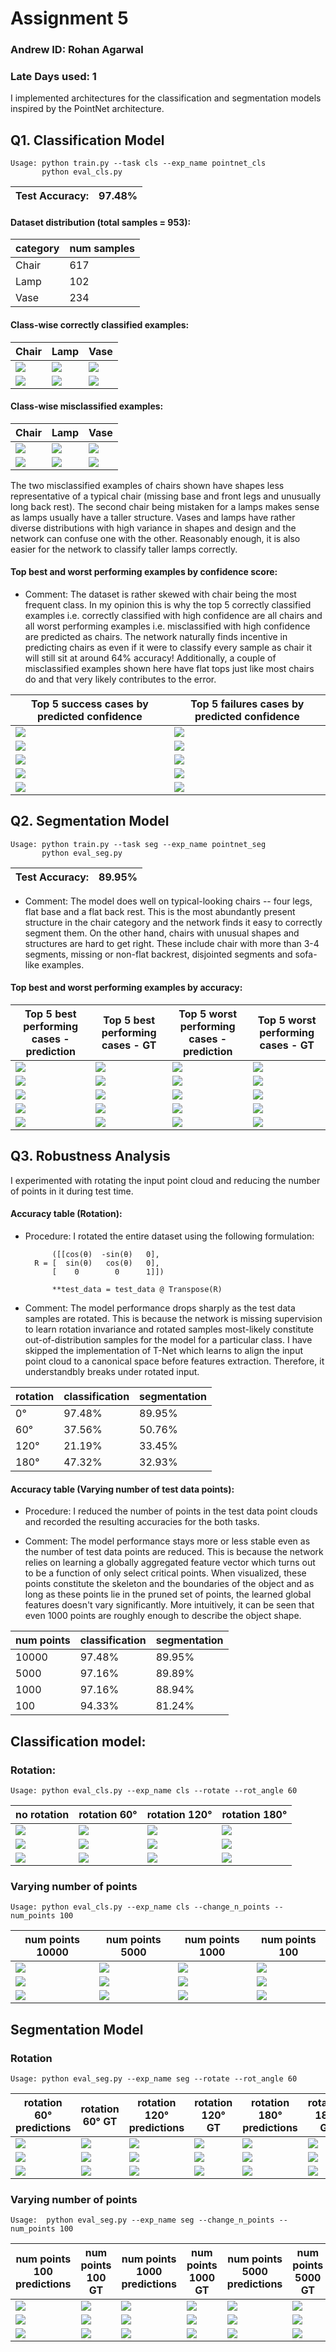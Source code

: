 # Assignment 5

### Andrew ID: Rohan Agarwal 
### Late Days used: 1
  

  
I implemented architectures for the classification and segmentation models inspired by the PointNet architecture.

## Q1. Classification Model

`Usage: python train.py --task cls --exp_name pointnet_cls`  
        `       python eval_cls.py`
        

|Test Accuracy: | 97.48% |
|-----|--------|


#### Dataset distribution (total samples = 953):

|category|num samples|
|----|---|
|Chair|617|
|Lamp |102|
|Vase  |234|

#### Class-wise correctly classified examples:

| Chair                                     | Lamp                                     | Vase                                    |
|-------------------------------------------|------------------------------------------|-----------------------------------------|
 | ![](output/cls/classwise/tp_chair_0.gif)  | ![](output/cls/classwise/tp_lamp_0.gif)  | ![](output/cls/classwise/tp_vase_0.gif) |
 | ![](output/cls/classwise/tp_chair_1.gif)  | ![](output/cls/classwise/tp_lamp_1.gif)  | ![](output/cls/classwise/tp_vase_1.gif) |

#### Class-wise misclassified examples:

| Chair                                    | Lamp                                    | Vase                                    |
|------------------------------------------|-----------------------------------------|-----------------------------------------|
| ![](output/cls/classwise/fp_chair_0.gif) | ![](output/cls/classwise/fp_lamp_0.gif) | ![](output/cls/classwise/fp_vase_0.gif) |
| ![](output/cls/classwise/fp_chair_1.gif) | ![](output/cls/classwise/fp_lamp_1.gif) | ![](output/cls/classwise/fp_vase_1.gif) |


The two misclassified examples of chairs shown have shapes less representative of a typical chair (missing base and front legs and unusually long 
back rest). The second chair being mistaken for a lamps makes sense as lamps usually have a taller structure. 
Vases and lamps have rather diverse distributions with high variance in shapes and design and the network can 
confuse one with the other. Reasonably enough, it is also easier for the network to classify taller lamps correctly. 

#### Top best and worst performing examples by confidence score:


- Comment: The dataset is rather skewed with chair being the most frequent class. In my opinion this is why
the top 5 correctly classified examples i.e. correctly classified with high confidence are all chairs and
all worst performing examples i.e. misclassified with high confidence are predicted as chairs. 
The network naturally finds incentive in predicting chairs as even if it were to classify every sample as chair it will still sit
at around 64% accuracy! Additionally, a couple of misclassified examples shown here have flat tops just like most chairs do
and that very likely contributes to the error. 

| Top 5 success cases by predicted confidence | Top 5 failures cases by predicted confidence |
|---------------------------------------------|----------------------------------------------|
| ![](output/cls/topk/tp_chair_0.gif)         |   ![](output/cls/topk/fp_lamp_7.gif)         |
| ![](output/cls/topk/tp_chair_1.gif)         | ![](output/cls/topk/fp_lamp_8.gif)           |
| ![](output/cls/topk/tp_chair_2.gif)         | ![](output/cls/topk/fp_vase_2.gif)           |
| ![](output/cls/topk/tp_chair_3.gif)         | ![](output/cls/topk/fp_vase_6.gif)           |
| ![](output/cls/topk/tp_chair_4.gif)         | ![](output/cls/topk/fp_lamp_1.gif)           |



## Q2. Segmentation Model

`Usage: python train.py --task seg --exp_name pointnet_seg`  
        `       python eval_seg.py`

|Test Accuracy: | 89.95% |
|-----|--------|

- Comment: The model does well on typical-looking chairs -- four legs, flat base and a flat back rest. This is the most abundantly
present structure in the chair category and the network finds it easy to correctly segment them. On the other hand, 
chairs with unusual shapes and structures are hard to get right. These include chair with more than 3-4 segments, 
missing or non-flat backrest, disjointed segments and sofa-like examples. 

#### Top best and worst performing examples by accuracy:

| Top 5 best performing cases - prediction | Top 5 best performing cases - GT | Top 5 worst performing cases - prediction | Top 5 worst performing cases - GT                |
|---------------------------------|---------------------------------|----------------------------------|--------------------------------------------------|
| ![](output/seg/best/0.gif)      |       ![](output_gt/output/rot/0.0/seg/best/0_gt.gif)                          | ![](output/seg/worst/0.gif)      | ![](output_gt/output/rot/0.0/seg/worst/0_gt.gif) |
| ![](output/seg/best/1.gif)      |       ![](output_gt/output/rot/0.0/seg/best/1_gt.gif)                          | ![](output/seg/worst/1.gif)      | ![](output_gt/output/rot/0.0/seg/worst/1_gt.gif) |
| ![](output/seg/best/2.gif)      |       ![](output_gt/output/rot/0.0/seg/best/2_gt.gif)                          | ![](output/seg/worst/2.gif)      | ![](output_gt/output/rot/0.0/seg/worst/2_gt.gif) |
| ![](output/seg/best/3.gif)      |       ![](output_gt/output/rot/0.0/seg/best/3_gt.gif)                          | ![](output/seg/worst/3.gif)      |        ![](output_gt/output/rot/0.0/seg/worst/3_gt.gif)                                          |
| ![](output/seg/best/4.gif)      |       ![](output_gt/output/rot/0.0/seg/best/4_gt.gif)                          | ![](output/seg/worst/4.gif)      |        ![](output_gt/output/rot/0.0/seg/worst/4_gt.gif)                                          |


## Q3. Robustness Analysis

I experimented with rotating the input point cloud and reducing the number of points in it during test time. 

 
#### Accuracy table (Rotation): 
- Procedure: I rotated the entire dataset using the following formulation: 


            ([[cos(θ)  -sin(θ)   0],
        R = [  sin(θ)   cos(θ)   0],
            [    0        0      1]])

            **test_data = test_data @ Transpose(R)

 
- Comment: The model performance drops sharply as the test data samples are rotated. This is because the network is missing
supervision to learn rotation invariance and rotated samples most-likely constitute out-of-distribution samples for the model for a particular 
  class. I have skipped the implementation of T-Net which learns to align the input point cloud to a canonical space before features
extraction. Therefore, it understandbly breaks under rotated input.  



| rotation | classification | segmentation |
|----------|----------------|--------------|
| 0&deg;   | 97.48%         | 89.95%       |
| 60&deg;  | 37.56%         | 50.76%       |
| 120&deg; | 21.19%         | 33.45%       |
| 180&deg; | 47.32%         | 32.93%       |



#### Accuracy table (Varying number of test data points): 

- Procedure: I reduced the number of points in the test data point clouds and recorded the resulting accuracies for the both tasks.  
 
- Comment: The model performance stays more or less stable even as the number of test data points are reduced. 
This is because the network relies on learning a globally aggregated feature vector which turns out
to be a function of only select critical points. When visualized, these points constitute the 
 skeleton and the boundaries of the object and as long as these points lie in the pruned set of points, the
learned global features doesn't vary significantly. More intuitively, it can be seen that even 1000 points
 are roughly enough to describe the object shape. 
 

| num points | classification | segmentation |
|------------|----------------|--------------|
| 10000      | 97.48%         | 89.95%       |
| 5000       | 97.16%         | 89.89%       |
| 1000       | 97.16%         | 88.94%       |
| 100        | 94.33%         | 81.24%       |

## Classification model:

### Rotation:

`Usage: python eval_cls.py --exp_name cls --rotate --rot_angle 60`

| no rotation                              | rotation        60&deg;                           | rotation        120&deg;                           | rotation         180&deg;                          |
|------------------------------------------|---------------------------------------------------|----------------------------------------------------|----------------------------------------------------|
| ![](output/cls/classwise/tp_lamp_2.gif)  | ![](output/rot/60.0/cls/classwise/fp_lamp_1.gif)  | ![](output/rot/120.0/cls/classwise/tp_lamp_1.gif)  | ![](output/rot/180.0/cls/classwise/tp_lamp_2.gif)  |
| ![](output/cls/classwise/tp_chair_0.gif) | ![](output/rot/60.0/cls/classwise/fp_chair_0.gif) | ![](output/rot/120.0/cls/classwise/fp_chair_0.gif) | ![](output/rot/180.0/cls/classwise/fp_chair_0.gif) |
| ![](output/cls/classwise/tp_vase_0.gif)  | ![](output/rot/60.0/cls/classwise/tp_vase_0.gif)  | ![](output/rot/120.0/cls/classwise/tp_vase_0.gif)  | ![](output/rot/180.0/cls/classwise/fp_vase_0.gif)  |

### Varying number of points

`Usage: python eval_cls.py --exp_name cls --change_n_points --num_points 100`

| num points 10000                         | num points 5000                                        | num points 1000                                        | num points 100                                        |
|------------------------------------------|--------------------------------------------------------|--------------------------------------------------------|-------------------------------------------------------|
| ![](output/cls/classwise/tp_chair_1.gif) | ![](output/n_points/5000/cls/classwise/tp_chair_1.gif) | ![](output/n_points/1000/cls/classwise/tp_chair_1.gif) | ![](output/n_points/100/cls/classwise/tp_chair_1.gif) |
| ![](output/cls/classwise/tp_lamp_0.gif)  | ![](output/n_points/5000/cls/classwise/tp_lamp_0.gif)  | ![](output/n_points/1000/cls/classwise/tp_lamp_0.gif)  | ![](output/n_points/100/cls/classwise/tp_lamp_0.gif)  |
| ![](output/cls/classwise/tp_vase_2.gif)  | ![](output/n_points/5000/cls/classwise/tp_vase_2.gif)  | ![](output/n_points/1000/cls/classwise/tp_vase_1.gif)  | ![](output/n_points/100/cls/classwise/tp_vase_2.gif)  |


## Segmentation Model

### Rotation

`Usage: python eval_seg.py --exp_name seg --rotate --rot_angle 60`

 | rotation 60&deg;    predictions     | rotation 60&deg;    GT                            | rotation 120&deg;        predictions | rotation 120&deg;       GT                   | rotation 180&deg;      predictions    | rotation 180&deg;      GT                          |
|-------------------------------------|--------------------------------------------------|--------------------------------------|---------------------------------------------------|--------------------------------------|---------------------------------------------------|
| ![](output/rot/60.0/seg/best/0.gif) | ![](output_gt/output/rot/60.0/seg/best/0_gt.gif) | ![](output/rot/120.0/seg/best/0.gif) | ![](output_gt/output/rot/120.0/seg/best/0_gt.gif) | ![](output/rot/180.0/seg/best/0.gif) | ![](output_gt/output/rot/180.0/seg/best/0_gt.gif) |
| ![](output/rot/60.0/seg/best/1.gif) | ![](output_gt/output/rot/60.0/seg/best/1_gt.gif) | ![](output/rot/120.0/seg/best/1.gif) | ![](output_gt/output/rot/120.0/seg/best/1_gt.gif) | ![](output/rot/180.0/seg/best/1.gif) | ![](output_gt/output/rot/180.0/seg/best/1_gt.gif) |
| ![](output/rot/60.0/seg/best/2.gif) | ![](output_gt/output/rot/60.0/seg/best/2_gt.gif) | ![](output/rot/120.0/seg/best/2.gif) | ![](output_gt/output/rot/120.0/seg/best/2_gt.gif) | ![](output/rot/180.0/seg/best/2.gif) | ![](output_gt/output/rot/180.0/seg/best/2_gt.gif) |




### Varying number of points

`Usage:  python eval_seg.py --exp_name seg --change_n_points --num_points 100`

 | num points 100    predictions                    | num points 100 GT                                     | num points 1000  predictions      |num points 1000 GT                              | num points 5000          predictions     | num points 5000 GT                                     |
|-----------------------------------------|------------------------------------------------------|---------------------------------------------------------------|-------------------------------------------------|------------------------------------------|-------------------------------------------------------|
 | ![](output/n_points/100/seg/best/0.gif) | ![](output_gt/output/n_points/100/seg/best/0_gt.gif) | ![](output/n_points/1000/seg/best/0.gif)                      | ![](output_gt/output/n_points/1000/seg/best/0_gt.gif) | ![](output/n_points/5000/seg/best/0.gif) | ![](output_gt/output/n_points/5000/seg/best/0_gt.gif) |
 | ![](output/n_points/100/seg/best/1.gif) | ![](output_gt/output/n_points/100/seg/best/1_gt.gif) | ![](output/n_points/1000/seg/best/1.gif)                      | ![](output_gt/output/n_points/1000/seg/best/1_gt.gif) | ![](output/n_points/5000/seg/best/1.gif) | ![](output_gt/output/n_points/5000/seg/best/1_gt.gif) |
 | ![](output/n_points/100/seg/best/2.gif) | ![](output_gt/output/n_points/100/seg/best/2_gt.gif) | ![](output/n_points/1000/seg/best/2.gif)                      | ![](output_gt/output/n_points/1000/seg/best/2_gt.gif) | ![](output/n_points/5000/seg/best/2.gif) | ![](output_gt/output/n_points/5000/seg/best/2_gt.gif) |

